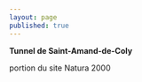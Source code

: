 ```yaml
---
layout: page
published: true
---
```


**Tunnel de Saint-Amand-de-Coly**

portion du site Natura 2000